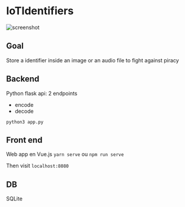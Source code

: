 # IoTIdentifiers

![screenshot](https://screenshotscdn.firefoxusercontent.com/images/78435ce9-791b-4138-b5ac-be2a4d802d7a.png)

## Goal
Store a identifier inside an image or an audio file to fight against piracy

## Backend
Python flask api: 2 endpoints
- encode
- decode

`python3 app.py`

## Front end
Web app en Vue.js
`yarn serve` ou `npm run serve`

Then visit `localhost:8080`

## DB
SQLite


 

